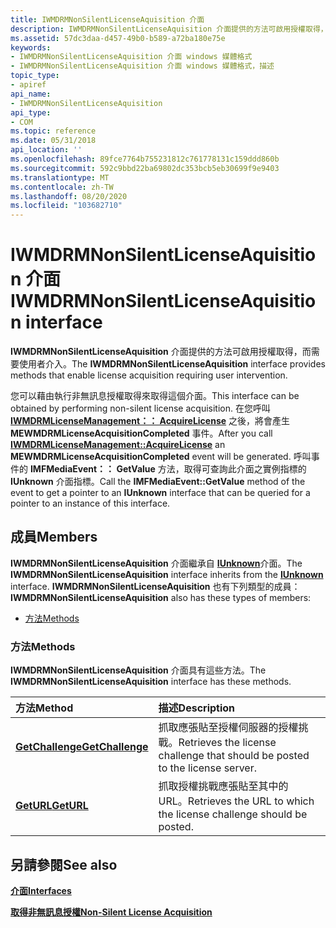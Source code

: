 ```yaml
---
title: IWMDRMNonSilentLicenseAquisition 介面
description: IWMDRMNonSilentLicenseAquisition 介面提供的方法可啟用授權取得，而需要使用者介入。您可以藉由執行非無訊息授權取得來取得這個介面。
ms.assetid: 57dc3daa-d457-49b0-b589-a72ba180e75e
keywords:
- IWMDRMNonSilentLicenseAquisition 介面 windows 媒體格式
- IWMDRMNonSilentLicenseAquisition 介面 windows 媒體格式，描述
topic_type:
- apiref
api_name:
- IWMDRMNonSilentLicenseAquisition
api_type:
- COM
ms.topic: reference
ms.date: 05/31/2018
api_location: ''
ms.openlocfilehash: 89fce7764b755231812c761778131c159ddd860b
ms.sourcegitcommit: 592c9bbd22ba69802dc353bcb5eb30699f9e9403
ms.translationtype: MT
ms.contentlocale: zh-TW
ms.lasthandoff: 08/20/2020
ms.locfileid: "103682710"
---
```

# <a name="iwmdrmnonsilentlicenseaquisition-interface"></a><span data-ttu-id="f8f2e-105">IWMDRMNonSilentLicenseAquisition 介面</span><span class="sxs-lookup"><span data-stu-id="f8f2e-105">IWMDRMNonSilentLicenseAquisition interface</span></span>

<span data-ttu-id="f8f2e-106">**IWMDRMNonSilentLicenseAquisition** 介面提供的方法可啟用授權取得，而需要使用者介入。</span><span class="sxs-lookup"><span data-stu-id="f8f2e-106">The **IWMDRMNonSilentLicenseAquisition** interface provides methods that enable license acquisition requiring user intervention.</span></span>

<span data-ttu-id="f8f2e-107">您可以藉由執行非無訊息授權取得來取得這個介面。</span><span class="sxs-lookup"><span data-stu-id="f8f2e-107">This interface can be obtained by performing non-silent license acquisition.</span></span> <span data-ttu-id="f8f2e-108">在您呼叫 [**IWMDRMLicenseManagement：： AcquireLicense**](iwmdrmlicensemanagement-acquirelicense.md) 之後，將會產生 **MEWMDRMLicenseAcquisitionCompleted** 事件。</span><span class="sxs-lookup"><span data-stu-id="f8f2e-108">After you call [**IWMDRMLicenseManagement::AcquireLicense**](iwmdrmlicensemanagement-acquirelicense.md) an **MEWMDRMLicenseAcquisitionCompleted** event will be generated.</span></span> <span data-ttu-id="f8f2e-109">呼叫事件的 **IMFMediaEvent：： GetValue** 方法，取得可查詢此介面之實例指標的 **IUnknown** 介面指標。</span><span class="sxs-lookup"><span data-stu-id="f8f2e-109">Call the **IMFMediaEvent::GetValue** method of the event to get a pointer to an **IUnknown** interface that can be queried for a pointer to an instance of this interface.</span></span>

## <a name="members"></a><span data-ttu-id="f8f2e-110">成員</span><span class="sxs-lookup"><span data-stu-id="f8f2e-110">Members</span></span>

<span data-ttu-id="f8f2e-111">**IWMDRMNonSilentLicenseAquisition** 介面繼承自 [**IUnknown**](/windows/desktop/api/unknwn/nn-unknwn-iunknown)介面。</span><span class="sxs-lookup"><span data-stu-id="f8f2e-111">The **IWMDRMNonSilentLicenseAquisition** interface inherits from the [**IUnknown**](/windows/desktop/api/unknwn/nn-unknwn-iunknown) interface.</span></span> <span data-ttu-id="f8f2e-112">**IWMDRMNonSilentLicenseAquisition** 也有下列類型的成員：</span><span class="sxs-lookup"><span data-stu-id="f8f2e-112">**IWMDRMNonSilentLicenseAquisition** also has these types of members:</span></span>

-   [<span data-ttu-id="f8f2e-113">方法</span><span class="sxs-lookup"><span data-stu-id="f8f2e-113">Methods</span></span>](#methods)

### <a name="methods"></a><span data-ttu-id="f8f2e-114">方法</span><span class="sxs-lookup"><span data-stu-id="f8f2e-114">Methods</span></span>

<span data-ttu-id="f8f2e-115">**IWMDRMNonSilentLicenseAquisition** 介面具有這些方法。</span><span class="sxs-lookup"><span data-stu-id="f8f2e-115">The **IWMDRMNonSilentLicenseAquisition** interface has these methods.</span></span>



| <span data-ttu-id="f8f2e-116">方法</span><span class="sxs-lookup"><span data-stu-id="f8f2e-116">Method</span></span>                                                                | <span data-ttu-id="f8f2e-117">描述</span><span class="sxs-lookup"><span data-stu-id="f8f2e-117">Description</span></span>                                                                             |
|:----------------------------------------------------------------------|:----------------------------------------------------------------------------------------|
| [<span data-ttu-id="f8f2e-118">**GetChallenge**</span><span class="sxs-lookup"><span data-stu-id="f8f2e-118">**GetChallenge**</span></span>](iwmdrmnonsilentlicenseaquisition-getchallenge.md) | <span data-ttu-id="f8f2e-119">抓取應張貼至授權伺服器的授權挑戰。</span><span class="sxs-lookup"><span data-stu-id="f8f2e-119">Retrieves the license challenge that should be posted to the license server.</span></span><br/> |
| [<span data-ttu-id="f8f2e-120">**GetURL**</span><span class="sxs-lookup"><span data-stu-id="f8f2e-120">**GetURL**</span></span>](iwmdrmnonsilentlicenseaquisition-geturl.md)             | <span data-ttu-id="f8f2e-121">抓取授權挑戰應張貼至其中的 URL。</span><span class="sxs-lookup"><span data-stu-id="f8f2e-121">Retrieves the URL to which the license challenge should be posted.</span></span><br/>           |



 

## <a name="see-also"></a><span data-ttu-id="f8f2e-122">另請參閱</span><span class="sxs-lookup"><span data-stu-id="f8f2e-122">See also</span></span>

<dl> <dt>

[<span data-ttu-id="f8f2e-123">**介面**</span><span class="sxs-lookup"><span data-stu-id="f8f2e-123">**Interfaces**</span></span>](drm-interfaces.md)
</dt> <dt>

[<span data-ttu-id="f8f2e-124">**取得非無訊息授權**</span><span class="sxs-lookup"><span data-stu-id="f8f2e-124">**Non-Silent License Acquisition**</span></span>](non-silent-license-acquisition.md)
</dt> </dl>

 

